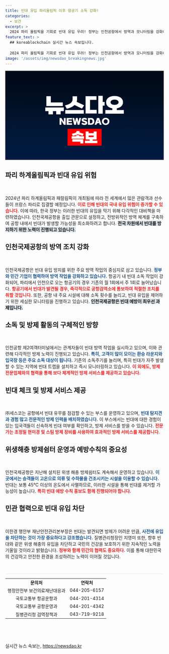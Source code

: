 ```yaml
---
title: 빈대 유입 파리올림픽 이후 항공기 소독 강화!
categories:
  - 보건
excerpt: >
  2024 파리 올림픽을 기회로 빈대 유입 우려! 정부는 인천공항에서 방역과 모니터링을 강화하며 빈대 탐지 부스를 운영합니다. 외국에서 돌아온 여행자들은 신속한 검사를 통해 빈대 유입을 예방할 수 있습니다. 클릭해서 더 알아보세요!
feature_text: >
  ## koreablockchain 실시간 뉴스 속보입니다.

  2024 파리 올림픽을 기회로 빈대 유입 우려! 정부는 인천공항에서 방역과 모니터링을 강화하며 빈대 탐지 부스를 운영합니다. 외국에서 돌아온 여행자들은 신속한 검사를 통해 빈대 유입을 예방할 수 있습니다. 클릭해서 더 알아보세요!
image: '/assets/img/newsdao_breakingnews.jpg'
---
```


<p><img src="/assets/img/newsdao_breakingnews.jpg" alt="koreablockchain 속보" /></p>

<h2 data-ke-size="size26">파리 하계올림픽과 빈대 유입 위험</h2>

<p data-ke-size="size16">&nbsp;</p>

<p>2024년 파리 하계올림픽과 패럴림픽이 개최됨에 따라 전 세계에서 많은 관람객과 선수들이 프랑스 파리로 집결할 예정입니다. <b><span style="color: #ee2323;">이로 인해 빈대의 국내 유입 위험이 증가할 수 있습니다.</span></b> 이에 따라, 한국 정부는 이러한 빈대의 유입을 막기 위해 다각적인 대비책을 마련하였습니다. 인천국제공항을 출입 관문으로 설정하고, 전방위적인 방역 체계를 구축하여 공항 내에서 빈대가 발생할 가능성을 최소화하려고 합니다. <b><span style="background-color: #21538527;">전국 차원에서 빈대를 방지하기 위한 노력이 진행되고 있습니다.</span></b></p>

<h2 data-ke-size="size26">인천국제공항의 방역 조치 강화</h2>

<p data-ke-size="size16">&nbsp;</p>

<p>인천국제공항은 빈대 유입 방지를 위한 주요 방역 작업의 중심지로 삼고 있습니다. <b><span style="color: #1a5490;">정부와 민간 기업이 협력하여 방역 작업을 강화하고 있습니다.</span></b> 항공기 내 빈대 소독 작업이 강화되어, 파리에서 인천으로 오는 항공기의 경우 기존의 월 1회에서 주 1회로 늘어났습니다. <b><span style="color: #ee2323;">항공기에서 빈대가 발견될 경우, 즉각적으로 공항검역소에 통보하여 적절한 조치를 취할 것입니다.</span></b> 또한, 공항 내 주요 시설에 대해 소독 횟수를 늘리고, 빈대 유입을 제어하기 위한 세심한 모니터링을 진행하고 있습니다. <b><span style="background-color: #21538527;">인천국제공항은 빈대 예방이 최우선 과제입니다.</span></b></p>

<h2 data-ke-size="size26">소독 및 방제 활동의 구체적인 방향</h2>

<p data-ke-size="size16">&nbsp;</p>

<p>인천공항 제2여객터미널에서는 관계자들이 빈대 방역 작업을 실시하고 있으며, 이와 관련해 다각적인 방제 노력이 진행되고 있습니다. <b><span style="color: #1a5490;">특히, 고객이 많이 모이는 환승 라운지와 입국장 등은 주요 소독 대상이 됩니다.</span></b> 기존의 소독주기를 늘리며, 특히 빈대가 자주 발생할 수 있는 지역에 빈대 트랩을 설치하고 즉시 모니터링하고 있습니다. <b><span style="color: #ee2323;">이 외에도, 방제 전문업체와의 협력을 통해 보다 체계적인 방제 서비스를 제공하고 있습니다.</span></b> </p>

<h2 data-ke-size="size26">빈대 체크 및 방제 서비스 제공</h2>

<p data-ke-size="size16">&nbsp;</p>

<p>㈜세스코는 공항에서 빈대 유무를 점검할 수 있는 부스를 운영하고 있으며, <b><span style="color: #1a5490;">빈대 탐지견과 경험 많고 전문적인 방제 인력을 배치하였습니다.</span></b> 이 부스에서는 빈대에 대한 경험이 있는 입국객들이 신속하게 빈대 여부를 확인하고, 방제 서비스를 받을 수 있습니다. <b><span style="color: #ee2323;">전문가는 초정밀 현미경 및 스팀 방제 장비를 사용하여 효과적인 방제 서비스를 제공합니다.</span></b> </p>

<h2 data-ke-size="size26">위생해충 방제쉼터 운영과 예방수칙의 중요성</h2>

<p data-ke-size="size16">&nbsp;</p>

<p>인천국제공항은 지난해 설치된 위생 해충 방제쉼터도 계속해서 운영하고 있습니다. <b><span style="color: #1a5490;">이 곳에서는 승객들이 고온으로 의류 및 수하물을 건조시키는 시설을 이용할 수 있습니다.</span></b> 빈대는 보통 45℃ 이상의 온도에서 사멸하므로, 이러한 시설을 통해 빈대를 제거할 가능성이 높습니다. <b><span style="color: #ee2323;">특히 빈대 예방 수칙 홍보도 함께 진행되어야 합니다.</span></b></p>

<h2 data-ke-size="size26">민관 협력으로 빈대 유입 차단</h2>

<p data-ke-size="size16">&nbsp;</p>

<p>이한경 행안부 재난안전관리본부장은 빈대는 발견되면 방제가 어려운 만큼, <b><span style="color: #1a5490;">사전에 유입을 차단하는 것이 가장 중요하다고 강조했습니다.</span></b> 질병관리청장인 지영미 또한, 향후 빈대와 같은 위생 해충의 유입을 차단하고 국민의 건강을 보호하기 위한 지속적인 노력을 기울일 것이라고 밝혔습니다. <b><span style="color: #ee2323;">정부와 함께 민간의 협력도 중요하다.</span></b> 이를 통해 대한민국의 건강하고 안전한 환경을 조성하려는 노력이 이어질 것입니다.</p>

<p data-ke-size="size16">&nbsp;</p>

<hr style="height: 1px; border: none; background-color: #e4e4e4;" />

<table style="width: 100%; border-spacing: 0; border-collapse: collapse;">
    <tr>
        <td style="text-align: center; height: 17px;"><b>문의처</b></td>
        <td style="text-align: center; height: 17px;"><b>연락처</b></td>
    </tr>
    <tr>
        <td style="text-align: center; height: 17px;">행정안전부 보건의료재난대응과</td>
        <td style="text-align: center; height: 17px;">044-205-6157</td>
    </tr>
    <tr>
        <td style="text-align: center; height: 17px;">국토교통부 항공운항과</td>
        <td style="text-align: center; height: 17px;">044-201-4314</td>
    </tr>
    <tr>
        <td style="text-align: center; height: 17px;">국토교통부 공항운영과</td>
        <td style="text-align: center; height: 17px;">044-201-4342</td>
    </tr>
    <tr>
        <td style="text-align: center; height: 17px;">질병관리청 검역정책과</td>
        <td style="text-align: center; height: 17px;">043-719-9218</td>
    </tr>
</table>

<p data-ke-size="size16">&nbsp;</p>

<p data-ke-size="size16">&nbsp;</p>
실시간 뉴스 속보는, <a href="https://newsdao.kr" rel="dofollow">https://newsdao.kr</a>


